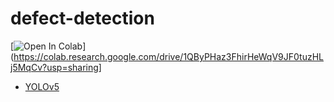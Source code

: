 # defect-detection


[![Open In Colab](https://colab.research.google.com/assets/colab-badge.svg)](https://colab.research.google.com/drive/1QByPHaz3FhirHeWqV9JF0tuzHLj5MqCv?usp=sharing]

* [YOLOv5](https://colab.research.google.com/drive/1QByPHaz3FhirHeWqV9JF0tuzHLj5MqCv?usp=sharing)